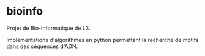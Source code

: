 # bioinfo
Projet de Bio-Informatique de L3.

Implémentations d'algorithmes en python permettant la recherche de motifs dans des séquences d'ADN.
